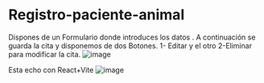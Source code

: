 # Registro-paciente-animal
Dispones de un Formulario donde introduces los datos . A continuación se guarda la cita y disponemos de dos Botones. 1- Editar y el otro 2-Eliminar para modificar la cita.
![image](https://user-images.githubusercontent.com/104829600/219376747-7f92c5aa-acdd-4bf1-999f-312578dd9b5d.png)


Esta echo con React+Vite
![image](https://user-images.githubusercontent.com/104829600/219377037-140588da-e0c7-4791-9b68-76384858d539.png)

